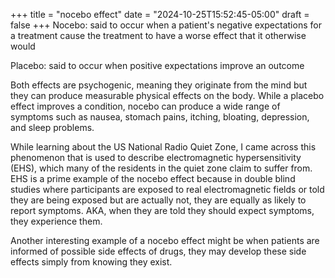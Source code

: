 +++
title = "nocebo effect"
date = "2024-10-25T15:52:45-05:00"
draft = false
+++
Nocebo: said to occur when a patient's negative expectations for a treatment cause the treatment to have a worse effect that it otherwise would

Placebo: said to occur when positive expectations improve an outcome 

Both effects are psychogenic, meaning they originate from the mind but they can produce measurable physical effects on the body. While a placebo effect improves a condition, nocebo can produce a wide range of symptoms such as nausea, stomach pains, itching, bloating, depression, and sleep problems. 

While learning about the US National Radio Quiet Zone, I came across this phenomenon that is used to describe electromagnetic hypersensitivity (EHS), which many of the residents in the quiet zone claim to suffer from. EHS is a prime example of the nocebo effect because in double blind studies where participants are exposed to real electromagnetic fields or told they are being exposed but are actually not, they are equally as likely to report symptoms. AKA, when they are told they should expect symptoms, they experience them. 

Another interesting example of a nocebo effect might be when patients are informed of possible side effects of drugs, they may develop these side effects simply from knowing they exist.
